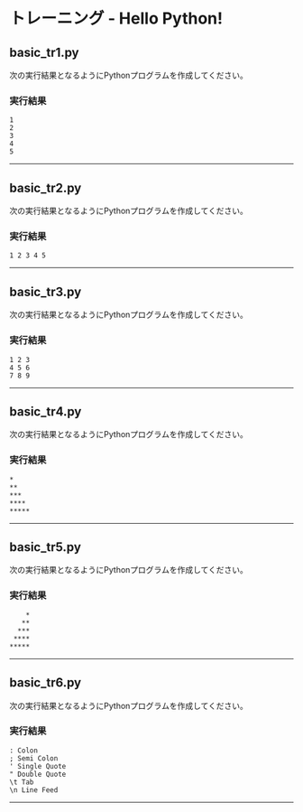 # トレーニング - Hello Python!

## basic_tr1.py

次の実行結果となるようにPythonプログラムを作成してください。

### 実行結果

```
1
2
3
4
5
```

---

## basic_tr2.py

次の実行結果となるようにPythonプログラムを作成してください。

### 実行結果

```
1 2 3 4 5
```

---

## basic_tr3.py

次の実行結果となるようにPythonプログラムを作成してください。

### 実行結果

```
1 2 3
4 5 6
7 8 9
```

---

## basic_tr4.py

次の実行結果となるようにPythonプログラムを作成してください。

### 実行結果

```
*
**
***
****
*****
```

---

## basic_tr5.py

次の実行結果となるようにPythonプログラムを作成してください。

### 実行結果

```
    *
   **
  ***
 ****
*****
```

---

## basic_tr6.py

次の実行結果となるようにPythonプログラムを作成してください。

### 実行結果

```
: Colon
; Semi Colon
' Single Quote
" Double Quote
\t Tab
\n Line Feed
```

---

